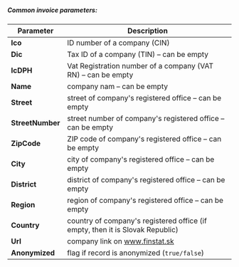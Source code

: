 ##### Common invoice parameters:
| Parameter | Description |
| ----------- | ----------- |
| **Ico**| ID number of a company (CIN) |
| **Dic**| Tax ID of a company (TIN) – can be empty |
| **IcDPH**| Vat Registration number of a company (VAT RN) – can be empty |
| **Name**| company nam – can be empty |
| **Street**|street of company's registered office – can be empty |
| **StreetNumber**| street number of company's registered office – can be empty |
| **ZipCode**|ZIP code of company's registered office  – can be empty |
| **City**| city of company's registered office  – can be empty |
| **District**| district  of company's registered office  – can be empty |
| **Region**| region  of company's registered office  – can be empty |
| **Country**| country of company's registered office (if empty, then it is Slovak Republic) |
| **Url**| company link on  www.finstat.sk |
| **Anonymized**| flag if record is anonymized (`true/false`) |
